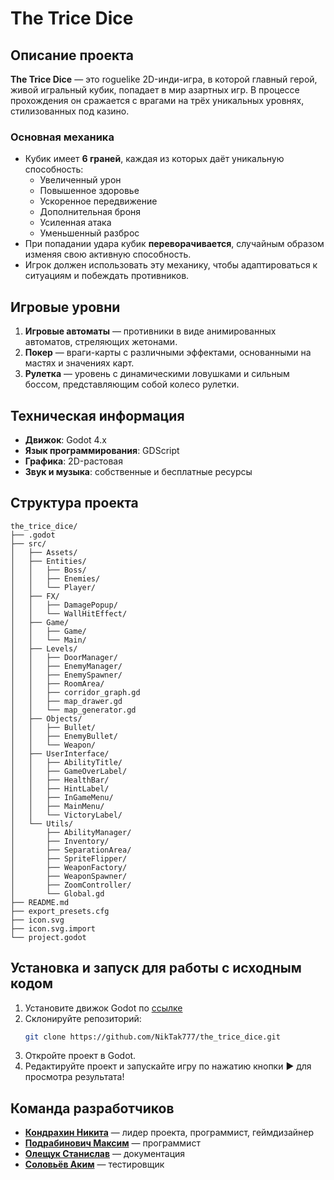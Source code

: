 # The Trice Dice

## Описание проекта
**The Trice Dice** — это roguelike 2D-инди-игра, в которой главный герой, живой игральный кубик, попадает в мир азартных игр. В процессе прохождения он сражается с врагами на трёх уникальных уровнях, стилизованных под казино.

### Основная механика
- Кубик имеет **6 граней**, каждая из которых даёт уникальную способность:
  - Увеличенный урон
  - Повышенное здоровье
  - Ускоренное передвижение
  - Дополнительная броня
  - Усиленная атака
  - Уменьшенный разброс 
- При попадании удара кубик **переворачивается**, случайным образом изменяя свою активную способность.
- Игрок должен использовать эту механику, чтобы адаптироваться к ситуациям и побеждать противников.

## Игровые уровни
1. **Игровые автоматы** — противники в виде анимированных автоматов, стреляющих жетонами.
2. **Покер** — враги-карты с различными эффектами, основанными на мастях и значениях карт.
3. **Рулетка** — уровень с динамическими ловушками и сильным боссом, представляющим собой колесо рулетки.

## Техническая информация
- **Движок**: Godot 4.x
- **Язык программирования**: GDScript
- **Графика**: 2D-растовая
- **Звук и музыка**: собственные и бесплатные ресурсы

## Структура проекта
```
the_trice_dice/
├── .godot
├── src/
│   ├── Assets/
│   ├── Entities/
│   │   ├── Boss/
│   │   ├── Enemies/
│   │   └── Player/
│   ├── FX/
│   │   ├── DamagePopup/
│   │   └── WallHitEffect/
│   ├── Game/
│   │   ├── Game/
│   │   └── Main/
│   ├── Levels/
│   │   ├── DoorManager/
│   │   ├── EnemyManager/
│   │   ├── EnemySpawner/
│   │   ├── RoomArea/
│   │   ├── corridor_graph.gd
│   │   ├── map_drawer.gd
│   │   └── map_generator.gd
│   ├── Objects/
│   │   ├── Bullet/
│   │   ├── EnemyBullet/
│   │   └── Weapon/
│   ├── UserInterface/
│   │   ├── AbilityTitle/
│   │   ├── GameOverLabel/
│   │   ├── HealthBar/
│   │   ├── HintLabel/
│   │   ├── InGameMenu/
│   │   ├── MainMenu/
│   │   └── VictoryLabel/
│   └── Utils/
│       ├── AbilityManager/
│       ├── Inventory/
│       ├── SeparationArea/
│       ├── SpriteFlipper/
│       ├── WeaponFactory/
│       ├── WeaponSpawner/
│       ├── ZoomController/
│       └── Global.gd
├── README.md
├── export_presets.cfg
├── icon.svg
├── icon.svg.import
└── project.godot
```

## Установка и запуск для работы с исходным кодом
1. Установите движок Godot по [ссылке](https://github.com/godotengine/godot/releases/download/4.4.1-stable/Godot_v4.4.1-stable_win64.exe.zip)
2. Склонируйте репозиторий:
   ```bash
   git clone https://github.com/NikTak777/the_trice_dice.git
   ```
3. Откройте проект в Godot.
4. Редактируйте проект и запускайте игру по нажатию кнопки ▶ для просмотра результата!

## Команда разработчиков
- [**Кондрахин Никита**](https://github.com/NikTak777) — лидер проекта, программист, геймдизайнер
- [**Подрабинович Максим**](https://github.com/psixonaut) — программист
- [**Олещук Станислав**](https://github.com/lRelezl) — документация
- [**Соловьёв Аким**](https://github.com/SkyKing521) — тестировщик
